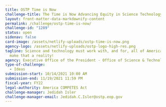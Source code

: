 ```yaml
---
title: OSTP Time is Now
challenge-title: The Time is Now Advancing Equity in Science Technology Ideation Challenge
layout: front-matter-data-markdownify-content
permalink: /challenge/ostp-time-is-now/
challenge-id: "1289"
status: open
sidenav: false
card-image: /assets/netlify-uploads/ostp-time-is-now.png
agency-logo: /assets/netlify-uploads/ostp-logo-high-res.png
tagline: Science and technology must work with, and for, all of America. Help
  make that a reality!
agency: Executive Office of the President - Office of Science & Technology Policy
type-of-challenge:
  - Ideas
submission-start: 10/14/2021 10:00 AM
submission-end: 11/19/2021 11:59 PM
fiscal-year: FY22
legal-authority: America COMPETES Act
challenge-manager: Jedidah Isler
challenge-manager-email: Jedidah.C.Isler@ostp.eop.gov
---
```

